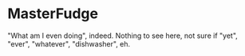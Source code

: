 # MasterFudge
"What am I even doing", indeed. Nothing to see here, not sure if "yet", "ever", "whatever", "dishwasher", eh.
